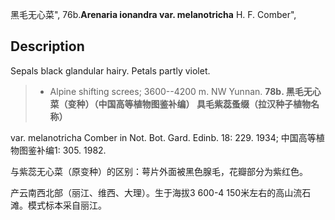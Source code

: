 黑毛无心菜",
76b.**Arenaria ionandra var. melanotricha** H. F. Comber",

## Description
Sepals black glandular hairy. Petals partly violet.

> * Alpine shifting screes; 3600--4200 m. NW Yunnan.
**78b. 黑毛无心菜（变种）（中国高等植物图鉴补编） 具毛紫蕊蚤缀（拉汉种子植物名称）**

var. melanotricha Comber in Not. Bot. Gard. Edinb. 18: 229. 1934; 中国高等植物图鉴补编1: 305. 1982.

与紫蕊无心菜（原变种）的区别：萼片外面被黑色腺毛，花瓣部分为紫红色。

产云南西北部（丽江、维西、大理）。生于海拔3 600-4 150米左右的高山流石滩。模式标本采自丽江。
